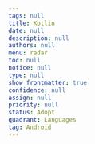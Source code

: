 ```yaml
---
tags: null
title: Kotlin
date: null
description: null
authors: null
menu: radar
toc: null
notice: null
type: null
show_frontmatter: true
confidence: null
assign: null
priority: null
status: Adopt
quadrant: Languages
tag: Android
---
```


